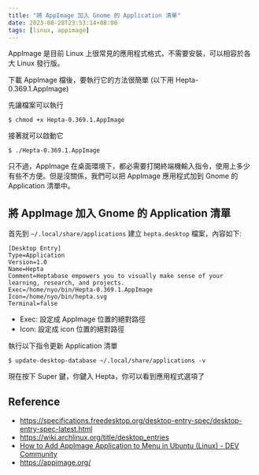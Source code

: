 ```yaml
---
title: "將 AppImage 加入 Gnome 的 Application 清單"
date: 2023-08-28T23:53:14+08:00
tags: [linux, appimage]
---
```

AppImage 是目前 Linux 上很常見的應用程式格式，不需要安裝，可以相容於各大 Linux 發行版。

下載 AppImage 檔後，要執行它的方法很簡單 (以下用 Hepta-0.369.1.AppImage)

先讓檔案可以執行

```
$ chmod +x Hepta-0.369.1.AppImage
```

接著就可以啟動它

```
$ ./Hepta-0.369.1.AppImage
```

只不過，AppImage 在桌面環境下，都必需要打開終端機輸入指令，使用上多少有些不方便。但是沒關係，我們可以把 AppImage 應用程式加到 Gnome 的 Application 清單中。

## 將 AppImage 加入 Gnome 的 Application 清單

首先到 `~/.local/share/applications` 建立 `hepta.desktop` 檔案，內容如下:
```
[Desktop Entry]
Type=Application
Version=1.0
Name=Hepta
Comment=Heptabase empowers you to visually make sense of your learning, research, and projects.
Exec=/home/nyo/bin/Hepta-0.369.1.AppImage
Icon=/home/nyo/bin/hepta.svg
Terminal=false
```
- Exec: 設定成 AppImage 位置的絕對路徑
- Icon: 設定成 icon 位置的絕對路徑

執行以下指令更新 Application 清單

```
$ update-desktop-database ~/.local/share/applications -v
```

現在按下 Super 鍵，你鍵入 Hepta，你可以看到應用程式選項了

## Reference

- https://specifications.freedesktop.org/desktop-entry-spec/desktop-entry-spec-latest.html
- https://wiki.archlinux.org/title/desktop_entries
- [How to Add AppImage Application to Menu in Ubuntu (Linux) - DEV Community](https://dev.to/msamgan/how-to-add-appimage-application-to-menu-in-ubuntu-linux-8o2)
- https://appimage.org/
